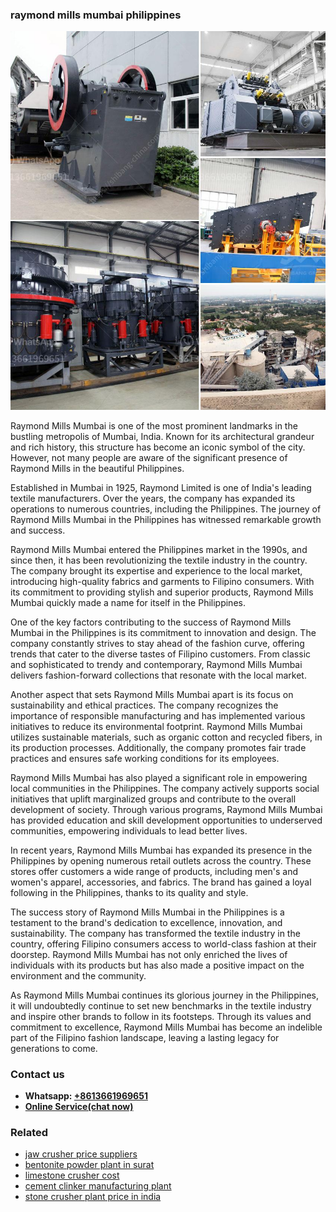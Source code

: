 <h3>raymond mills mumbai philippines</h3><img src='1708322893.jpg' alt=''><p>Raymond Mills Mumbai is one of the most prominent landmarks in the bustling metropolis of Mumbai, India. Known for its architectural grandeur and rich history, this structure has become an iconic symbol of the city. However, not many people are aware of the significant presence of Raymond Mills in the beautiful Philippines.</p><p>Established in Mumbai in 1925, Raymond Limited is one of India's leading textile manufacturers. Over the years, the company has expanded its operations to numerous countries, including the Philippines. The journey of Raymond Mills Mumbai in the Philippines has witnessed remarkable growth and success.</p><p>Raymond Mills Mumbai entered the Philippines market in the 1990s, and since then, it has been revolutionizing the textile industry in the country. The company brought its expertise and experience to the local market, introducing high-quality fabrics and garments to Filipino consumers. With its commitment to providing stylish and superior products, Raymond Mills Mumbai quickly made a name for itself in the Philippines.</p><p>One of the key factors contributing to the success of Raymond Mills Mumbai in the Philippines is its commitment to innovation and design. The company constantly strives to stay ahead of the fashion curve, offering trends that cater to the diverse tastes of Filipino customers. From classic and sophisticated to trendy and contemporary, Raymond Mills Mumbai delivers fashion-forward collections that resonate with the local market.</p><p>Another aspect that sets Raymond Mills Mumbai apart is its focus on sustainability and ethical practices. The company recognizes the importance of responsible manufacturing and has implemented various initiatives to reduce its environmental footprint. Raymond Mills Mumbai utilizes sustainable materials, such as organic cotton and recycled fibers, in its production processes. Additionally, the company promotes fair trade practices and ensures safe working conditions for its employees.</p><p>Raymond Mills Mumbai has also played a significant role in empowering local communities in the Philippines. The company actively supports social initiatives that uplift marginalized groups and contribute to the overall development of society. Through various programs, Raymond Mills Mumbai has provided education and skill development opportunities to underserved communities, empowering individuals to lead better lives.</p><p>In recent years, Raymond Mills Mumbai has expanded its presence in the Philippines by opening numerous retail outlets across the country. These stores offer customers a wide range of products, including men's and women's apparel, accessories, and fabrics. The brand has gained a loyal following in the Philippines, thanks to its quality and style.</p><p>The success story of Raymond Mills Mumbai in the Philippines is a testament to the brand's dedication to excellence, innovation, and sustainability. The company has transformed the textile industry in the country, offering Filipino consumers access to world-class fashion at their doorstep. Raymond Mills Mumbai has not only enriched the lives of individuals with its products but has also made a positive impact on the environment and the community.</p><p>As Raymond Mills Mumbai continues its glorious journey in the Philippines, it will undoubtedly continue to set new benchmarks in the textile industry and inspire other brands to follow in its footsteps. Through its values and commitment to excellence, Raymond Mills Mumbai has become an indelible part of the Filipino fashion landscape, leaving a lasting legacy for generations to come.</p><h3>Contact us</h3><ul><li><strong>Whatsapp:&nbsp;<a href="https://wa.me/8613661969651">+8613661969651</a></strong></li><li><a href="https://swt.shibang-china.com/?git&amp;zhl&amp;raymond mills mumbai philippines"><strong>Online Service(chat now)</strong></a></li></ul><h3>Related</h3><ul><li><a href='jaw crusher price suppliers.md'>jaw crusher price suppliers</a></li><li><a href='bentonite powder plant in surat.md'>bentonite powder plant in surat</a></li><li><a href='limestone crusher cost.md'>limestone crusher cost</a></li><li><a href='cement clinker manufacturing plant.md'>cement clinker manufacturing plant</a></li><li><a href='stone crusher plant price in india.md'>stone crusher plant price in india</a></li></ul>